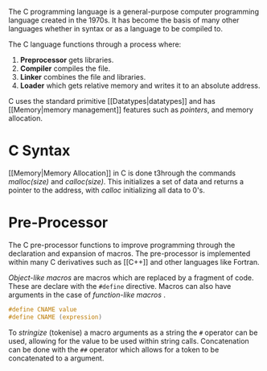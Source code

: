 The C programming language is a general-purpose computer programming language created in the 1970s. It has become the basis of many other languages whether in syntax or as a language to be compiled to.

The C language functions through a process where:
1. **Preprocessor** gets libraries.
2. **Compiler** compiles the file.
3. **Linker** combines the file and libraries.
4. **Loader** which gets relative memory and writes it to an absolute address.

C uses the standard primitive [[Datatypes|datatypes]] and has [[Memory|memory management]] features such as *pointers*, and memory allocation.

# C Syntax
[[Memory|Memory Allocation]] in C is done t3hrough the commands *malloc(size)* and *calloc(size)*. This initializes a set of data and returns a pointer to the address, with *calloc* initializing all data to 0's.

# Pre-Processor
The C pre-processor functions to improve programming through the declaration and expansion of macros. The pre-processor is implemented within many C derivatives such as [[C++]] and other languages like Fortran.

*Object-like macros* are macros which are replaced by a fragment of code. These are declare with the `#define` directive. Macros can also have arguments in the case of *function-like macros* .
```C
#define CNAME value
#define CNAME (expression)
```
To *stringize* (tokenise) a macro arguments as a string the `#` operator can be used, allowing for the value to be used within string calls. Concatenation can be done with the `##` operator which allows for a token to be concatenated to a argument.

